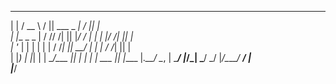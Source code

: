  _             _____   ___ ______ _____ _____ ___  _     
| |           /  __ \ /   || ___ \_   _|_   _/   || |    
| |__  _   _  | /  \// /| || |_/ / | |   | |/ /| || |    
| '_ \| | | | | |   / /_| ||  __/  | |   | / /_| || |    
| |_) | |_| | | \__/\___  || |    _| |_  | \___  || |____
|_.__/ \__, |  \____/   |_/\_|    \___/  \_/   |_/\_____/
        __/ |                                            
       |___/                                             







